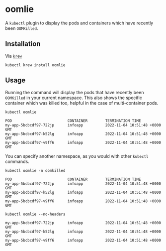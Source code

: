 # oomlie

A `kubectl` plugin to display the pods and containers which have recently been `OOMKilled`.

## Installation 

Via [`krew`](https://krew.sigs.k8s.io/)
```
kubectl krew install oomlie
```

## Usage

Running the command will display the pods that have recently been `OOMKilled` in your current namespace.
This also shows the specific container which was killed too, helpful in the case of multi-container pods.


```
kubectl oomlie

POD                         CONTAINER        TERMINATION TIME
my-app-5bcbcdf97-722jp      infoapp          2022-11-04 10:51:48 +0000 GMT
my-app-5bcbcdf97-k52lg      infoapp          2022-11-04 10:51:48 +0000 GMT
my-app-5bcbcdf97-v9ff6      infoapp          2022-11-04 10:51:48 +0000 GMT
```

You can specify another namespace, as you would with other `kubectl` commands.

```
kubectl oomlie -n oomkilled

POD                         CONTAINER        TERMINATION TIME
my-app-5bcbcdf97-722jp      infoapp          2022-11-04 10:51:48 +0000 GMT
my-app-5bcbcdf97-k52lg      infoapp          2022-11-04 10:51:48 +0000 GMT
my-app-5bcbcdf97-v9ff6      infoapp          2022-11-04 10:51:48 +0000 GMT
```

```
kubectl oomlie --no-headers

my-app-5bcbcdf97-722jp      infoapp          2022-11-04 10:51:48 +0000 GMT
my-app-5bcbcdf97-k52lg      infoapp          2022-11-04 10:51:48 +0000 GMT
my-app-5bcbcdf97-v9ff6      infoapp          2022-11-04 10:51:48 +0000 GMT

```
